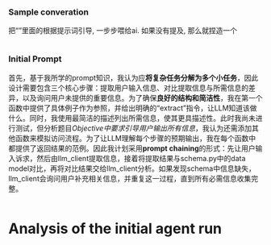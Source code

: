 ### Sample converation
把“”里面的根据提示词引导, 一步步喂给ai. 如果没有提及, 那么就捏造一个
```json
```

### Initial Prompt
首先，基于我所学的prompt知识，我认为应**将复杂任务分解为多个小任务**，因此设计需要包含三个核心步骤：提取用户输入信息、对比提取信息与所需信息的差异，以及询问用户未提供的重要信息。为了确保**良好的结构和简洁性**，我在第一个函数中提供了具体例子作为参照，并给出明确的“extract”指令，让LLM知道该做什么。同时，我使用最简洁的描述列出所需信息，使其更具描述性。此时我尚未进行测试，但分析题目*Objective中要求引导用户输出所有信息*，我认为还需添加其他函数来模拟访问流程。为了让LLM理解每个步骤的预期输出，我在每个函数中都提供了返回结果的范例。因此我计划采用**prompt chaining**的形式：先让用户输入诉求，然后由llm_client提取信息，接着将提取结果与schema.py中的data model对比，再将对比结果交给llm_client分析。如果发现schema中信息缺失，llm_client会询问用户补充相关信息，并重复这一过程，直到所有必需信息收集完整。

```bash agent/prompt.py
```

# Analysis of the initial agent run


